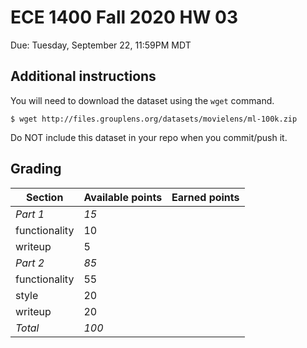 # ECE 1400 Fall 2020 HW 03

Due:  Tuesday, September 22, 11:59PM MDT

## Additional instructions

You will need to download the dataset using the `wget` command.

```
$ wget http://files.grouplens.org/datasets/movielens/ml-100k.zip
```

Do NOT include this dataset in your repo when you commit/push it.  

## Grading

| Section  | Available points  | Earned points  | 
|---|---|---|
| *Part 1*  | *15*  |   |  
|  functionality | 10  |   |  
|  writeup  |  5 |   | 
| *Part 2*  | *85*  |   |  
|  functionality | 55  |   | 
|  style  |  20 |   |  
|  writeup  |  20 |   |  
| *Total*  | *100* |   |

